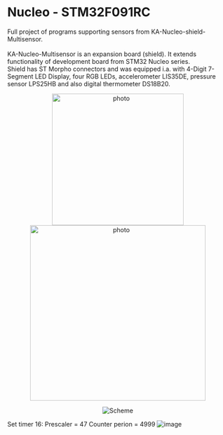 # Nucleo - STM32F091RC 
Full project of programs supporting sensors from KA-Nucleo-shield-Multisensor.
<br />
<br />
KA-Nucleo-Multisensor is an expansion board (shield). It extends functionality of development board from STM32 Nucleo series. 
<br />
Shield has ST Morpho connectors and was equipped i.a. with 4-Digit 7-Segment LED Display, four RGB LEDs, accelerometer LIS35DE, pressure sensor LPS25HB and also digital thermometer DS18B20.

<p align="center">
  <img src="https://user-images.githubusercontent.com/64035334/223840647-ef9794a4-968a-41a9-afc6-1d8117f4eee4.png" width = "300" title="photo">
  <img src="https://user-images.githubusercontent.com/64035334/223840705-7dc49617-e588-4d5d-a79c-876a1f291ab6.jpg" width = "400" title="photo">
</p>


<p align="center">
  <img src="https://user-images.githubusercontent.com/64035334/223837342-5e794905-0402-41cb-b2e8-b837aec6c88d.png" title="Scheme">
</p>

Set timer 16:
Prescaler = 47
Counter perion = 4999
![image](https://user-images.githubusercontent.com/64035334/224101611-a85473a3-c1b1-4c3a-92a9-bcffedcafa7e.png)
